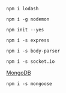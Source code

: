 ```
npm i lodash
```

```
npm i -g nodemon
```

```
npm init --yes
```

```
npm i -s express
```

```
npm i -s body-parser
```

```
npm i -s socket.io
```

[MongoDB](https://account.mongodb.com/account/login)

```
npm i -s mongoose
```